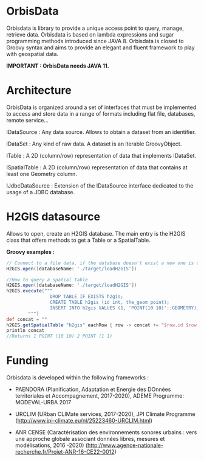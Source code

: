 # OrbisData
Orbisdata is library to provide a unique access point to query, manage, retrieve data.
Orbisdata is based on lambda expressions and sugar programming methods introduced since JAVA 8.
Orbisdata is closed to Groovy syntax and aims to provide an elegant and fluent framework to play with geospatial data.

**IMPORTANT :  OrbisData needs JAVA 11.**

# Architecture

OrbisData is organized around a set of interfaces that must be implemented to access and store data in a range of formats including flat file, databases, remote service...

IDataSource : Any data source. Allows to obtain a dataset from an identifier.

IDataSet : Any kind of raw data. A dataset is an iterable GroovyObject.

ITable : A 2D (column/row) representation of data that implements IDataSet. 

ISpatialTable : A 2D (column/row) representation of data that contains at least one Geometry column. 

IJdbcDataSource : Extension of the IDataSource interface dedicated to the usage of a JDBC database.


# H2GIS datasource

Allows to open, create an H2GIS database. The main entry is the H2GIS class that offers methods to get a Table or a SpatialTable.

**Groovy examples :** 


```groovy
// Connect to a file data, if the database doesn't exist a new one is created
H2GIS.open([databaseName: './target/loadH2GIS'])
```

```groovy
//How to query a spatial table
H2GIS.open([databaseName: './target/loadH2GIS'])
h2GIS.execute("""
                DROP TABLE IF EXISTS h2gis;
                CREATE TABLE h2gis (id int, the_geom point);
                INSERT INTO h2gis VALUES (1, 'POINT(10 10)'::GEOMETRY), (2, 'POINT(1 1)'::GEOMETRY);
        """)
def concat = ""
h2GIS.getSpatialTable "h2gis" eachRow { row -> concat += "$row.id $row.the_geom\n" }
println concat
//Returns 1 POINT (10 10) 2 POINT (1 1)
```


# Funding

Orbisdata is developed within the following frameworks :


* PAENDORA (Planification, Adaptation et Energie des DOnnées territoriales et Accompagnement, 2017-2020), ADEME Programme: MODEVAL-URBA 2017

* URCLIM  (URban CLIMate services, 2017-2020), JPI Climate Programme (http://www.jpi-climate.eu/nl/25223460-URCLIM.html)

* ANR CENSE (Caractérisation des environnements sonores urbains : vers une approche globale associant données libres, mesures et modélisations, 2016 -2020) (http://www.agence-nationale-recherche.fr/Projet-ANR-16-CE22-0012)

